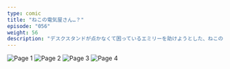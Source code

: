 ```yaml
---
type: comic
title: "ねこの電気屋さん…？"
episode: "056"
weight: 56
description: "デスクスタンドが点かなくて困っているエミリーを助けようとした、ねこのオレンジ。しかし、コンセントで感電しました… 😭"
---
```


![Page 1](name-1.jpg)
![Page 2](name-2.jpg)
![Page 3](name-3.jpg)
![Page 4](name-4.jpg)
